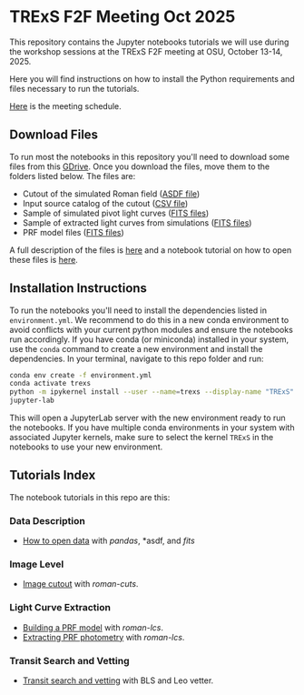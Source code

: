 # TRExS F2F Meeting Oct 2025

This repository contains the Jupyter notebooks tutorials we will use during the workshop sessions at the TRExS F2F meeting at OSU, October 13-14, 2025.

Here you will find instructions on how to install the Python requirements and files 
necessary to run the tutorials. 

[Here](data/TRExS_F2F_Meeting_schedule_FINAL.pdf) is the meeting schedule.

## Download Files

To run most the notebooks in this repository you'll need to download some files from this [GDrive](https://drive.google.com/drive/folders/1HeP7ZsO2V5PnyylGd3S_VhBmeNKXJzwZ?usp=sharing). Once you download the files, move them to the folders listed below.
The files are:

- Cutout of the simulated Roman field ([ASDF file](data/dryrun_01/simulated_imgs/))
- Input source catalog of the cutout ([CSV file](data/dryrun_01/catalogs/TRExS_dryrun_01_MASTER_input_catalog_v1.1_cutout.csv))
- Sample of simulated pivot light curves ([FITS files](data/dryrun_01/lcs_pivot/))
- Sample of extracted light curves from simulations ([FITS files](data/dryrun_01/lcs_extracted/))
- PRF model files ([FITS files](data/dryrun_01/prf_models))

A full description of the files is [here](/data/README.md) and a notebook tutorial on how to open these files is [here](data/data_examples.ipynb).

## Installation Instructions

To run the notebooks you'll need to install the dependencies listed in `environment.yml`.
We recommend to do this in a new conda environment to avoid conflicts with your current
python modules and ensure the notebooks run accordingly. If you have conda (or miniconda)
installed in your system, use the `conda` command to create a new environment and install
the dependencies. In your terminal, navigate to this repo folder and run:

```bash
conda env create -f environment.yml
conda activate trexs
python -m ipykernel install --user --name=trexs --display-name "TRExS"
jupyter-lab
```

This will open a JupyterLab server with the new environment ready to run the notebooks.
If you have multiple conda environments in your system with associated Jupyter kernels, make sure to select the kernel `TRExS` in the notebooks to use your new environment.

## Tutorials Index

The notebook tutorials in this repo are this:

### Data Description

- [How to open data](data/data_examples.ipynb) with *pandas*, *asdf, and *fits*

### Image Level

- [Image cutout](lc_extraction/image_cutout.ipynb) with *roman-cuts*.

### Light Curve Extraction

- [Building a PRF model](lc_extraction/lc_extraction_build_prf.ipynb) with *roman-lcs*.
- [Extracting PRF photometry](lc_extraction/lc_extraction_prf_phot.ipynb) with *roman-lcs*.

### Transit Search and Vetting

- [Transit search and vetting](transit_search/search_model_fluxvetting.ipynb) with BLS and Leo vetter.